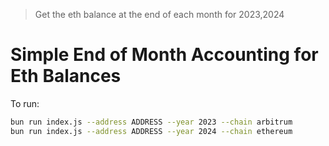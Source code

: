 > Get the eth balance at the end of each month for 2023,2024

# Simple End of Month Accounting for Eth Balances

To run:

```bash
bun run index.js --address ADDRESS --year 2023 --chain arbitrum
bun run index.js --address ADDRESS --year 2024 --chain ethereum

```
